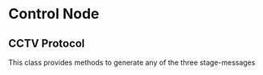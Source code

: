 # Control Node
## CCTV Protocol
This class provides methods to generate any of the three stage-messages
